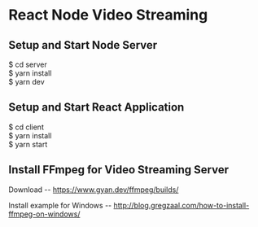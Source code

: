 # React Node Video Streaming

## Setup and Start Node Server

$ cd server \
$ yarn install \
$ yarn dev

## Setup and Start React Application

$ cd client \
$ yarn install \
$ yarn start

## Install FFmpeg for Video Streaming Server

Download -- https://www.gyan.dev/ffmpeg/builds/

Install example for Windows -- http://blog.gregzaal.com/how-to-install-ffmpeg-on-windows/
